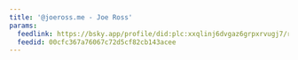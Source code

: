 ```yaml
---
title: '@joeross.me - Joe Ross'
params:
  feedlink: https://bsky.app/profile/did:plc:xxqlinj6dvgaz6grpxrvugj7/rss
  feedid: 00cfc367a76067c72d5cf82cb143acee
---
```

